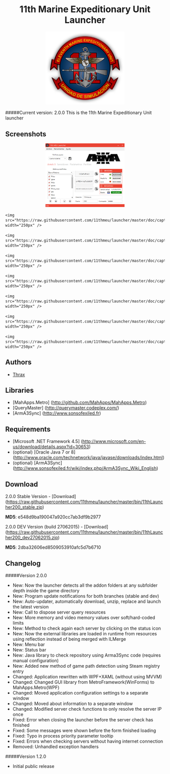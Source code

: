 <h1 align="center">11th Marine Expeditionary Unit Launcher</h1>
<p align="center">
	<img src="https://raw.githubusercontent.com/11thmeu/launcher/master/doc/logo-transparent.png" width="250px" />
</p>

#####Current version: 2.0.0
This is the 11th Marine Expeditionary Unit launcher


## Screenshots
<p align="center">
	<img src="https://raw.githubusercontent.com/11thmeu/launcher/master/doc/capture1.png" width="250px" />

	<img src="https://raw.githubusercontent.com/11thmeu/launcher/master/doc/capture2.png" width="250px" />

	<img src="https://raw.githubusercontent.com/11thmeu/launcher/master/doc/capture3.png" width="250px" />
	
	<img src="https://raw.githubusercontent.com/11thmeu/launcher/master/doc/capture4.png" width="250px" />

	<img src="https://raw.githubusercontent.com/11thmeu/launcher/master/doc/capture5.png" width="250px" />

	<img src="https://raw.githubusercontent.com/11thmeu/launcher/master/doc/capture6.png" width="250px" />
	
	<img src="https://raw.githubusercontent.com/11thmeu/launcher/master/doc/capture7.png" width="250px" />
	
	<img src="https://raw.githubusercontent.com/11thmeu/launcher/master/doc/capture8.png" width="250px" />
</p>

## Authors
 * [Thrax](https://github.com/Thraxs/)


## Libraries
 * [MahApps.Metro] (http://github.com/MahApps/MahApps.Metro) 
 * [QueryMaster] (http://querymaster.codeplex.com/) 
 * [ArmA3Sync] (http://www.sonsofexiled.fr)


## Requirements
 * [Microsoft .NET Framework 4.5] (http://www.microsoft.com/en-us/download/details.aspx?id=30653)
 * (optional) [Oracle Java 7 or 8] (http://www.oracle.com/technetwork/java/javase/downloads/index.html)
 * (optional) [ArmA3Sync] (http://www.sonsofexiled.fr/wiki/index.php/ArmA3Sync_Wiki_English)


## Download
2.0.0 Stable Version - [Download] (https://raw.githubusercontent.com/11thmeu/launcher/master/bin/11thLauncher200_stable.zip) 
<p><b>MD5</b>: e548d9ba190047a920cc7ab3df9b2977</p>


2.0.0 DEV Version (build 27062015) - [Download] (https://raw.githubusercontent.com/11thmeu/launcher/master/bin/11thLauncher200_dev27062015.zip) 
<p><b>MD5</b>: 2dba32606ed8509053910afc5d7b6710</p>

## Changelog
#####Version 2.0.0
 * New: Now the launcher detects all the addon folders at any subfolder depth inside the game directory
 * New: Program update notifications for both branches (stable and dev)
 * New: Auto-updater, automatically download, unzip, replace and launch the latest version
 * New: Call to dispose server query resources
 * New: More memory and video memory values over soft/hard-coded limits
 * New: Method to check again each server by clicking on the status icon
 * New: Now the external libraries are loaded in runtime from resources using reflection instead of being merged with ILMerge
 * New: Menu bar
 * New: Status bar
 * New: Java library to check repository using Arma3Sync code (requires manual configuration)
 * New: Added new method of game path detection using Steam registry entry
 * Changed: Application rewritten with WPF+XAML (without using MVVM)
 * Changed: Changed GUI library from MetroFramework(WinForms) to MahApps.Metro(WPF)
 * Changed: Moved application configuration settings to a separate window
 * Changed: Moved about information to a separate window
 * Changed: Modified server check functions to only resolve the server IP once
 * Fixed: Error when closing the launcher before the server check has finished
 * Fixed: Some messages were shown before the form finished loading
 * Fixed: Typo in process priority parameter tooltip
 * Fixed: Errors when checking servers without having internet connection
 * Removed: Unhandled exception handlers

#####Version 1.2.0
 * Initial public release